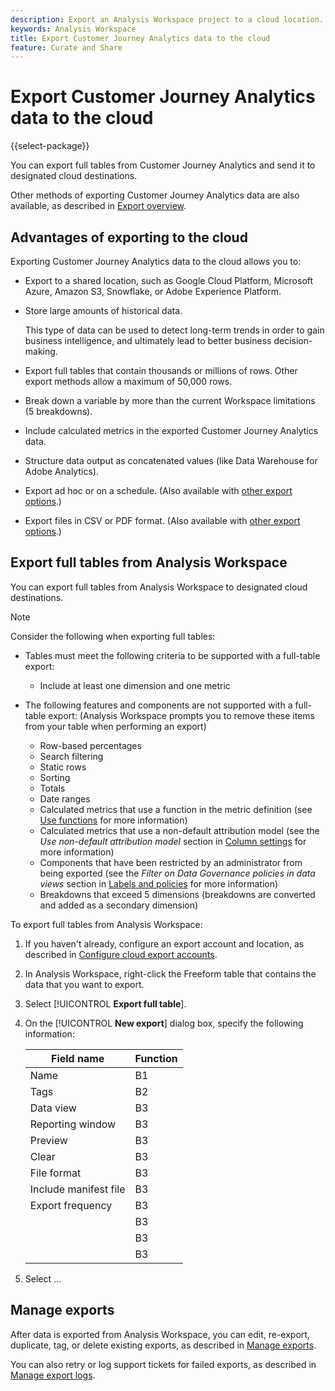 ```yaml
---
description: Export an Analysis Workspace project to a cloud location.
keywords: Analysis Workspace
title: Export Customer Journey Analytics data to the cloud
feature: Curate and Share
---
```

# Export Customer Journey Analytics data to the cloud

{{select-package}}

You can export full tables from Customer Journey Analytics and send it to designated cloud destinations. 

Other methods of exporting Customer Journey Analytics data are also available, as described in [Export overview](/help/analysis-workspace/export/export-project-overview.md).

## Advantages of exporting to the cloud

Exporting Customer Journey Analytics data to the cloud allows you to: 

* Export to a shared location, such as Google Cloud Platform, Microsoft Azure, Amazon S3, Snowflake, or Adobe Experience Platform.

* Store large amounts of historical data.

  This type of data can be used to detect long-term trends in order to gain business intelligence, and ultimately lead to better business decision-making.
  
* Export full tables that contain thousands or millions of rows. Other export methods allow a maximum of 50,000 rows.

* Break down a variable by more than the current Workspace limitations (5 breakdowns). <!-- does this apply to the other export methods also? -->

* Include calculated metrics in the exported Customer Journey Analytics data.

* Structure data output as concatenated values (like Data Warehouse for Adobe Analytics).

* Export ad hoc or on a schedule. (Also available with [other export options](/help/analysis-workspace/export/export-project-overview.md).)

* Export files in CSV or PDF format. (Also available with [other export options](/help/analysis-workspace/export/export-project-overview.md).)

## Export full tables from Analysis Workspace

You can export full tables from Analysis Workspace to designated cloud destinations. 

>[!NOTE]
>
>Consider the following when exporting full tables:
>* Tables must meet the following criteria to be supported with a full-table export:
>   * Include at least one dimension and one metric 
>
>* The following features and components are not supported with a full-table export: (Analysis Workspace prompts you to remove these items from your table when performing an export)
>
>   * Row-based percentages
>   * Search filtering
>   * Static rows
>   * Sorting 
>   * Totals
>   * Date ranges
>   * Calculated metrics that use a function in the metric definition (see [Use functions](/help/components/calc-metrics/cm-workflow/cm-using-functions.md) for more information)
>   * Calculated metrics that use a non-default attribution model (see the *Use non-default attribution model* section in [Column settings](/help/analysis-workspace/visualizations/freeform-table/column-row-settings/column-settings.md) for more information)
>   * Components that have been restricted by an administrator from being exported (see the *Filter on Data Governance policies in data views* section in [Labels and policies](/help/data-views/data-governance.md) for more information)
>   * Breakdowns that exceed 5 dimensions (breakdowns are converted and added as a secondary dimension)

To export full tables from Analysis Workspace:

1. If you haven't already, configure an export account and location, as described in [Configure cloud export accounts](/help/components/exports/cloud-export-accounts.md).

1. In Analysis Workspace, right-click the Freeform table that contains the data that you want to export. 

1. Select [!UICONTROL **Export full table**].

1. On the [!UICONTROL **New export**] dialog box, specify the following information:

   |Field name | Function | 
   |---------|----------|
   | Name | B1 | 
   | Tags | B2 | 
   | Data view | B3 | 
   | Reporting window | B3 | 
   | Preview | B3 | 
   | Clear | B3 | 
   | File format | B3 | 
   | Include manifest file | B3 | 
   | Export frequency | B3 | 
   |  | B3 | 
   |  | B3 | 
   |  | B3 | 

1. Select ...

## Manage exports

After data is exported from Analysis Workspace, you can edit, re-export, duplicate, tag, or delete existing exports, as described in [Manage exports](/help/components/exports/manage-exports.md). 

You can also retry or log support tickets for failed exports, as described in [Manage export logs](/help/components/exports/manage-export-logs.md).

